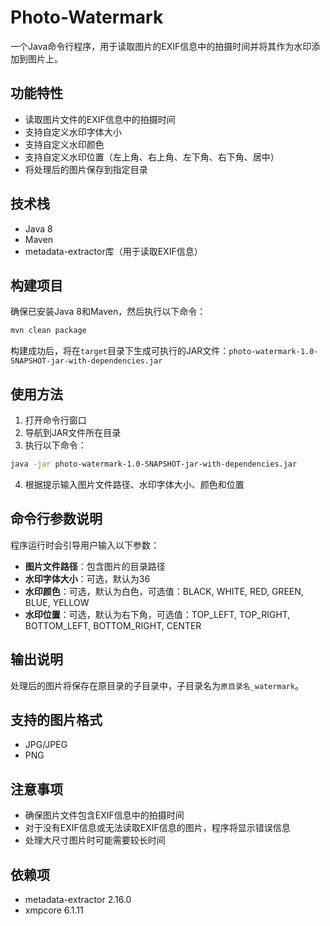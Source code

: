 # Photo-Watermark

一个Java命令行程序，用于读取图片的EXIF信息中的拍摄时间并将其作为水印添加到图片上。

## 功能特性

- 读取图片文件的EXIF信息中的拍摄时间
- 支持自定义水印字体大小
- 支持自定义水印颜色
- 支持自定义水印位置（左上角、右上角、左下角、右下角、居中）
- 将处理后的图片保存到指定目录

## 技术栈

- Java 8
- Maven
- metadata-extractor库（用于读取EXIF信息）

## 构建项目

确保已安装Java 8和Maven，然后执行以下命令：

```bash
mvn clean package
```

构建成功后，将在`target`目录下生成可执行的JAR文件：`photo-watermark-1.0-SNAPSHOT-jar-with-dependencies.jar`

## 使用方法

1. 打开命令行窗口
2. 导航到JAR文件所在目录
3. 执行以下命令：

```bash
java -jar photo-watermark-1.0-SNAPSHOT-jar-with-dependencies.jar
```

4. 根据提示输入图片文件路径、水印字体大小、颜色和位置

## 命令行参数说明

程序运行时会引导用户输入以下参数：

- **图片文件路径**：包含图片的目录路径
- **水印字体大小**：可选，默认为36
- **水印颜色**：可选，默认为白色，可选值：BLACK, WHITE, RED, GREEN, BLUE, YELLOW
- **水印位置**：可选，默认为右下角，可选值：TOP_LEFT, TOP_RIGHT, BOTTOM_LEFT, BOTTOM_RIGHT, CENTER

## 输出说明

处理后的图片将保存在原目录的子目录中，子目录名为`原目录名_watermark`。

## 支持的图片格式

- JPG/JPEG
- PNG

## 注意事项

- 确保图片文件包含EXIF信息中的拍摄时间
- 对于没有EXIF信息或无法读取EXIF信息的图片，程序将显示错误信息
- 处理大尺寸图片时可能需要较长时间

## 依赖项

- metadata-extractor 2.16.0
- xmpcore 6.1.11
